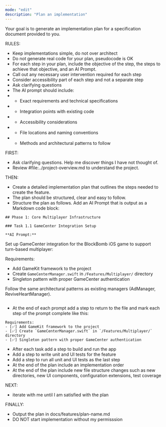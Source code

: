 ```yaml
---
mode: "edit"
description: "Plan an implementation"
---
```


Your goal is to generate an implementation plan for a specification document provided to you.

RULES:

- Keep implementations simple, do not over architect
- Do not generate real code for your plan, pseudocode is OK
- For each step in your plan, include the objective of the step, the steps to achieve that objective, and an AI Prompt.
- Call out any necessary user intervention required for each step
- Consider accessibility part of each step and not a separate step
- Ask clarifying questions
- The AI prompt should include:
- - Exact requirements and technical specifications
- - Integration points with existing code
- - Accessibility considerations
- - File locations and naming conventions
- - Methods and architectural patterns to follow

FIRST:

- Ask clarifying questions. Help me discover things I have not thought of.
- Review #file:../project-overview.md to understand the project.

THEN:

- Create a detailed implementation plan that outlines the steps needed to create the feature.
- The plan should be structured, clear and easy to follow.
- Structure the plan as follows. Add an AI Prompt that is output as a Markdown code block:

```
## Phase 1: Core Multiplayer Infrastructure

### Task 1.1 GameCenter Integration Setup

**AI Prompt:**

```

Set up GameCenter integration for the BlockBomb iOS game to support turn-based multiplayer:

Requirements:

- Add GameKit framework to the project
- Create `GameCenterManager.swift` in `/Features/Multiplayer/` directory
- Singleton pattern with proper GameCenter authentication

Follow the same architectural patterns as existing managers (AdManager, ReviveHeartManager).

```

```

- At the end of each prompt add a step to return to the file and mark each step of the prompt complete like this:

```
Requirements:
- [✅] Add GameKit framework to the project
- [✅] Create `GameCenterManager.swift` in `/Features/Multiplayer/` directory
- [✅] Singleton pattern with proper GameCenter authentication

```

- After each task add a step to build and run the app
- Add a step to write unit and UI tests for the feature
- Add a step to run all unit and UI tests as the last step
- At the end of the plan include an implementation order
- At the end of the plan include new file structure changes such as new directories, new UI components, configuration extensions, test coverage

NEXT:

- iterate with me until I am satisfied with the plan

FINALLY:

- Output the plan in docs/features/plan-name.md
- DO NOT start implementation without my permisssion
